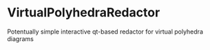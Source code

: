 # VirtualPolyhedraRedactor
Potentually simple interactive qt-based redactor for virtual polyhedra diagrams
